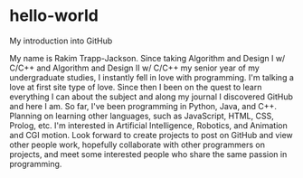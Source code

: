 # hello-world
My introduction into GitHub

My name is Rakim Trapp-Jackson. Since taking Algorithm and Design I w/ C/C++ and Algorithm and Design II w/ C/C++ my senior year of my undergraduate studies, I instantly fell in love with programming. I'm talking a love at first site type of love. Since then I been on the quest to learn everything I can about the subject and along my journal I discovered GitHub and here I am. So far, I've been programming in Python, Java, and C++. Planning on learning other languages, such as JavaScript, HTML, CSS, Prolog, etc. I'm interested in Artificial Intelligence, Robotics, and Animation and CGI motion. Look forward to create projects to post on GitHub and view other people work, hopefully collaborate with other programmers on projects, and meet some interested people who share the same passion in programming.
